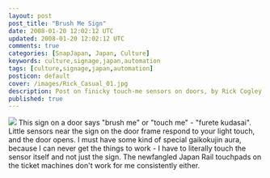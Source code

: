 ```yaml
---           
layout: post
post_title: "Brush Me Sign"
date: 2008-01-20 12:02:12 UTC
updated: 2008-01-20 12:02:12 UTC
comments: true
categories: [SnapJapan, Japan, Culture]
keywords: culture,signage,japan,automation
tags: [culture,signage,japan,automation]
posticon: default
cover: /images/Rick_Casual_01.jpg
description: Post on finicky touch-me sensors on doors, by Rick Cogley.
published: true
---
```

 
[<img class="right" src="http://farm3.static.flickr.com/2318/2196806162_f9b2c1f81d_m.jpg" />](http://www.flickr.com/photos/81796435@N00/2196806162/) This sign on a door says "brush me" or "touch me" - "furete kudasai". Little sensors near the sign on the door frame respond to your light touch, and the door opens. I must have some kind of special gaikokujin aura, because I can never get the things to work - I have to literally touch the sensor itself and not just the sign. The newfangled Japan Rail touchpads on the ticket machines don't work for me consistently either.

